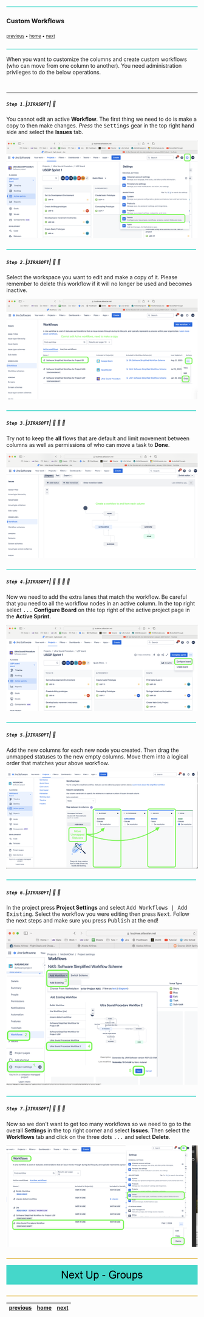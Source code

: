 ![](../images/line3.png)

### Custom Workflows

<sub>[previous](../) • [home](../README.md#user-content-jira-software) • [next](../)</sub>

![](../images/line3.png)

When you want to customize the columns and create custom workflows (who can move from one column to another). You need administration privileges to do the below operations.  

<br>

---

##### `Step 1.`\|`JIRASOFT`| :small_blue_diamond:

You cannot edit an active **Workflow**. The first thing we need to do is make a copy to then make changes.  *Press* the <kbd>Settings</kbd> gear in the top right hand side and select the **Issues** tab.

![got to settings workspace](images/settingsIssues.png)

![](../images/line2.png)

##### `Step 2.`\|`JIRASOFT`| :small_blue_diamond: :small_blue_diamond: 

Select the workspace you want to edit and make a copy of it.  Please remember to delete this workflow if it will no longer be used and becomes inactive.

![select and copy active workspace](images/copyWorkflow.png)

![](../images/line2.png)

##### `Step 3.`\|`JIRASOFT`| :small_blue_diamond: :small_blue_diamond: :small_blue_diamond:

Try not to keep the **all** flows that are default and limit movement between columns as well as permissions of who can move a task to **Done**.

![alt_text](images/createWorkflow.png)

![](../images/line2.png)

##### `Step 4.`\|`JIRASOFT`| :small_blue_diamond: :small_blue_diamond: :small_blue_diamond: :small_blue_diamond:

Now we need to add the extra lanes that match the workflow.  Be careful that you need to all the workflow nodes in an active column.  In the top right select <kbd>...</kbd> **Configure Board** on thte top right of the active project page in the **Active Sprint**.

![alt_text](images/configureBoard.png)

![](../images/line2.png)

##### `Step 5.`\|`JIRASOFT`| :small_orange_diamond:

Add the new columns for each new node you created.  Then drag the unmapped statuses to the new empty columns.  Move them into a logical order that matches your above workflow. 

![alt_text](images/CreateNewColumnsAndMapStatuses.png)

![](../images/line2.png)

##### `Step 6.`\|`JIRASOFT`| :small_orange_diamond: :small_blue_diamond:

In the project press **Project Settings** and select <kbd>Add Workflows | Add Existing</kbd>.  Select the workflow you were editing then press <kbd>Next</kbd>.  Follow the next steps and make sure you press <kbd>Publish</kbd> at the end!

![alt_text](images/PublishNewWorkflow.png)

![](../images/line2.png)

##### `Step 7.`\|`JIRASOFT`| :small_orange_diamond: :small_blue_diamond: :small_blue_diamond:

Now so we don't want to get too many workflows so we need to go to the overall **Settings** in the top right corner and select **Issues**.  Then select the **Workflows** tab and click on the three dots <kbd>...</kbd> and select **Delete**.

![alt_text](images/DeleteOldWorkflow.png)

![](../images/line.png)

<!-- <img src="https://via.placeholder.com/1000x100/45D7CA/000000/?text=Next Up - ADD NEXT PAGE"> -->

![next up - ](images/banner.png)

![](../images/line.png)

| [previous](../README.md#) | [home](../README.md#user-content-jira-software) | [next](../)|
|---------------------------|---|---|
